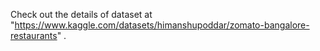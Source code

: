 Check out the details of dataset at "https://www.kaggle.com/datasets/himanshupoddar/zomato-bangalore-restaurants" .
